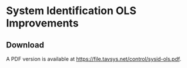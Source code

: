 # System Identification OLS Improvements

## Download

A PDF version is available at https://file.tavsys.net/control/sysid-ols.pdf.
